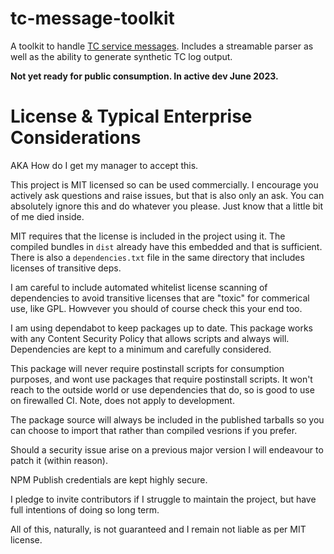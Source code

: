 # tc-message-toolkit

A toolkit to handle [TC service messages](https://www.jetbrains.com/help/teamcity/service-messages.html#Reporting+Messages+to+Build+Log). Includes a streamable parser as well as the ability to generate synthetic TC log output.

**Not yet ready for public consumption. In active dev June 2023.**

# License & Typical Enterprise Considerations

AKA How do I get my manager to accept this.

This project is MIT licensed so can be used commercially. I encourage you actively ask questions and raise issues, but that is also only an ask. You can absolutely ignore this and do whatever you please. Just know that a little bit of me died inside.

MIT requires that the license is included in the project using it. The compiled bundles in `dist` already have this embedded and that is sufficient. There is also a `dependencies.txt` file in the same directory that includes licenses of transitive deps.

I am careful to include automated whitelist license scanning of dependencies to avoid transitive licenses that are "toxic" for commerical use, like GPL. Howvever you should of course check this your end too.

I am using dependabot to keep packages up to date. This package works with any Content Security Policy that allows scripts and always will. Dependencies are kept to a minimum and carefully considered.

This package will never require postinstall scripts for consumption purposes, and wont use packages that require postinstall scripts. It won't reach to the outside world or use dependencies that do, so is good to use on firewalled CI. Note, does not apply to development.

The package source will always be included in the published tarballs so you can choose to import that rather than compiled vesrions if you prefer.

Should a security issue arise on a previous major version I will endeavour to patch it (within reason).

NPM Publish credentials are kept highly secure.

I pledge to invite contributors if I struggle to maintain the project, but have full intentions of doing so long term.

All of this, naturally, is not guaranteed and I remain not liable as per MIT license.
